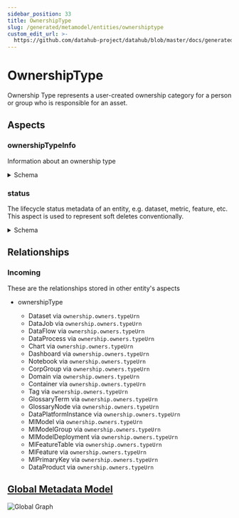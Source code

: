 ```yaml
---
sidebar_position: 33
title: OwnershipType
slug: /generated/metamodel/entities/ownershiptype
custom_edit_url: >-
  https://github.com/datahub-project/datahub/blob/master/docs/generated/metamodel/entities/ownershipType.md
---
```

# OwnershipType
Ownership Type represents a user-created ownership category for a person or group who is responsible for an asset.
## Aspects

### ownershipTypeInfo
Information about an ownership type
<details>
<summary>Schema</summary>

```javascript
{
  "type": "record",
  "Aspect": {
    "name": "ownershipTypeInfo"
  },
  "name": "OwnershipTypeInfo",
  "namespace": "com.linkedin.ownership",
  "fields": [
    {
      "Searchable": {
        "boostScore": 10.0,
        "enableAutocomplete": true,
        "fieldType": "WORD_GRAM"
      },
      "type": "string",
      "name": "name",
      "doc": "Display name of the Ownership Type"
    },
    {
      "type": [
        "null",
        "string"
      ],
      "name": "description",
      "default": null,
      "doc": "Description of the Ownership Type"
    },
    {
      "Searchable": {
        "/actor": {
          "fieldName": "createdBy",
          "fieldType": "URN"
        },
        "/time": {
          "fieldName": "createdAt",
          "fieldType": "DATETIME"
        }
      },
      "type": {
        "type": "record",
        "name": "AuditStamp",
        "namespace": "com.linkedin.common",
        "fields": [
          {
            "type": "long",
            "name": "time",
            "doc": "When did the resource/association/sub-resource move into the specific lifecycle stage represented by this AuditEvent."
          },
          {
            "java": {
              "class": "com.linkedin.common.urn.Urn"
            },
            "type": "string",
            "name": "actor",
            "doc": "The entity (e.g. a member URN) which will be credited for moving the resource/association/sub-resource into the specific lifecycle stage. It is also the one used to authorize the change."
          },
          {
            "java": {
              "class": "com.linkedin.common.urn.Urn"
            },
            "type": [
              "null",
              "string"
            ],
            "name": "impersonator",
            "default": null,
            "doc": "The entity (e.g. a service URN) which performs the change on behalf of the Actor and must be authorized to act as the Actor."
          },
          {
            "type": [
              "null",
              "string"
            ],
            "name": "message",
            "default": null,
            "doc": "Additional context around how DataHub was informed of the particular change. For example: was the change created by an automated process, or manually."
          }
        ],
        "doc": "Data captured on a resource/association/sub-resource level giving insight into when that resource/association/sub-resource moved into a particular lifecycle stage, and who acted to move it into that specific lifecycle stage."
      },
      "name": "created",
      "doc": "Audit stamp capturing the time and actor who created the Ownership Type."
    },
    {
      "Searchable": {
        "/actor": {
          "fieldName": "lastModifiedBy",
          "fieldType": "URN"
        },
        "/time": {
          "fieldName": "lastModifiedAt",
          "fieldType": "DATETIME"
        }
      },
      "type": "com.linkedin.common.AuditStamp",
      "name": "lastModified",
      "doc": "Audit stamp capturing the time and actor who last modified the Ownership Type."
    }
  ],
  "doc": "Information about an ownership type"
}
```
</details>

### status
The lifecycle status metadata of an entity, e.g. dataset, metric, feature, etc.
This aspect is used to represent soft deletes conventionally.
<details>
<summary>Schema</summary>

```javascript
{
  "type": "record",
  "Aspect": {
    "name": "status"
  },
  "name": "Status",
  "namespace": "com.linkedin.common",
  "fields": [
    {
      "Searchable": {
        "fieldType": "BOOLEAN"
      },
      "type": "boolean",
      "name": "removed",
      "default": false,
      "doc": "Whether the entity has been removed (soft-deleted)."
    }
  ],
  "doc": "The lifecycle status metadata of an entity, e.g. dataset, metric, feature, etc.\nThis aspect is used to represent soft deletes conventionally."
}
```
</details>

## Relationships

### Incoming
These are the relationships stored in other entity's aspects
- ownershipType

   - Dataset via `ownership.owners.typeUrn`
   - DataJob via `ownership.owners.typeUrn`
   - DataFlow via `ownership.owners.typeUrn`
   - DataProcess via `ownership.owners.typeUrn`
   - Chart via `ownership.owners.typeUrn`
   - Dashboard via `ownership.owners.typeUrn`
   - Notebook via `ownership.owners.typeUrn`
   - CorpGroup via `ownership.owners.typeUrn`
   - Domain via `ownership.owners.typeUrn`
   - Container via `ownership.owners.typeUrn`
   - Tag via `ownership.owners.typeUrn`
   - GlossaryTerm via `ownership.owners.typeUrn`
   - GlossaryNode via `ownership.owners.typeUrn`
   - DataPlatformInstance via `ownership.owners.typeUrn`
   - MlModel via `ownership.owners.typeUrn`
   - MlModelGroup via `ownership.owners.typeUrn`
   - MlModelDeployment via `ownership.owners.typeUrn`
   - MlFeatureTable via `ownership.owners.typeUrn`
   - MlFeature via `ownership.owners.typeUrn`
   - MlPrimaryKey via `ownership.owners.typeUrn`
   - DataProduct via `ownership.owners.typeUrn`
## [Global Metadata Model](https://github.com/datahub-project/datahub/raw/master/docs/imgs/datahub-metadata-model.png)
![Global Graph](https://github.com/datahub-project/datahub/raw/master/docs/imgs/datahub-metadata-model.png)
